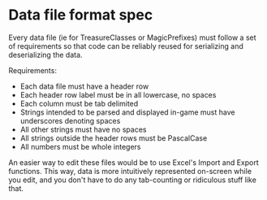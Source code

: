 # Data file format spec
Every data file (ie for TreasureClasses or MagicPrefixes) must follow a set of requirements so that code can be reliably reused for serializing and deserializing the data.

Requirements:
* Each data file must have a header row
* Each header row label must be in all lowercase, no spaces
* Each column must be tab delimited
* Strings intended to be parsed and displayed in-game must have underscores denoting spaces
* All other strings must have no spaces
* All strings outside the header rows must be PascalCase
* All numbers must be whole integers

An easier way to edit these files would be to use Excel's Import and Export functions. This way, data is more intuitively represented on-screen while you edit, and you don't have to do any tab-counting or ridiculous stuff like that.